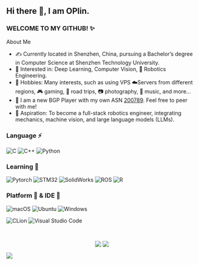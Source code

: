 ## Hi there 👋, I am OPlin.
### WELCOME TO MY GITHUB! ✨
About Me
- ✍️ Currently located in Shenzhen, China, pursuing a Bachelor’s degree in Computer Science at Shenzhen Technology University.
- 🌱 Interested in: Deep Learning, Computer Vision, 🤖 Robotics Engineering.
- 💬 Hobbies: Many interests, such as using VPS ☁️Servers from different regions, 🎮 gaming, 🚗 road trips, 📷 photography, 🎵 music, and more...
- 🚀 I am a new BGP Player with my own ASN [200789](https://www.peeringdb.com/net/34801). Feel free to peer with me!
- 🎯 Aspiration: To become a full-stack robotics engineer, integrating mechanics, machine vision, and large language models (LLMs).

### Language ⚡ 
![C](https://img.shields.io/badge/C-A8B9CC?style=flat-square&logo=C&logoColor=white)
![C++](https://img.shields.io/badge/C++-00599C?style=flat-square&logo=CPlusPlus&logoColor=white)
![Python](https://img.shields.io/badge/-Python-pink?style=flat-square&logo=Python)


### Learning 🧠 
![Pytorch](https://img.shields.io/badge/Pytorch-EE4C2C?style=flat-square&logo=Pytorch&logoColor=white)
![STM32](https://img.shields.io/badge/STM32-03234B?style=flat-square&logo=stmicroelectronics&logoColor=white)
![SolidWorks](https://img.shields.io/badge/SolidWorks-005386?style=flat-square&logo=dassaultsystemes)
![ROS](https://img.shields.io/badge/ROS-22314E?style=flat-square&logo=ROS)
![R](https://img.shields.io/badge/R-%23276DC3.svg?style=flat-square&logo=R&logoColor=white)


### Platform 🧰 & IDE 🔧 
![macOS](https://img.shields.io/badge/macOS-000000?style=flat-square&logo=Apple&logoColor=white)
![Ubuntu](https://img.shields.io/badge/Ubuntu-E95420?style=flat-square&logo=Ubuntu&logoColor=white)
![Windows](https://img.shields.io/badge/Windows-0078D6?style=flat-square&logo=windows&logoColor=white)

![CLion](https://img.shields.io/badge/CLion-000000?&style=flat-square&logo=CLion&logoColor=white)
![Visual Studio Code](https://img.shields.io/badge/-Visual%20Studio%20Code-007ACC?style=flat-square&logo=Visual%20Studio%20Code&logoColor=fff)


<br>
<p align="center">
  <img align="top" src="https://github-readme-stats.vercel.app/api?username=OPlincn&show_icons=true&hide_border=true&theme=tokyonight" />
  <img align="top" src="https://github-readme-stats.vercel.app/api/top-langs/?username=OPlincn&show_icons=true&hide_border=true&theme=tokyonight" />
</p>

![](https://github.com/OPlincn/OPlincn/blob/output/github-snake.gif?raw=true)


<!--
**OPlincn/OPlincn** is a ✨ _special_ ✨ repository because its `README.md` (this file) appears on your GitHub profile.

Here are some ideas to get you started:

- 🔭 I’m currently working on ...
- 🌱 I’m currently learning ...
- 👯 I’m looking to collaborate on ...
- 🤔 I’m looking for help with ...
- 💬 Ask me about ...
- 📫 How to reach me: ...
- 😄 Pronouns: ...
- ⚡ Fun fact: ...
-->
